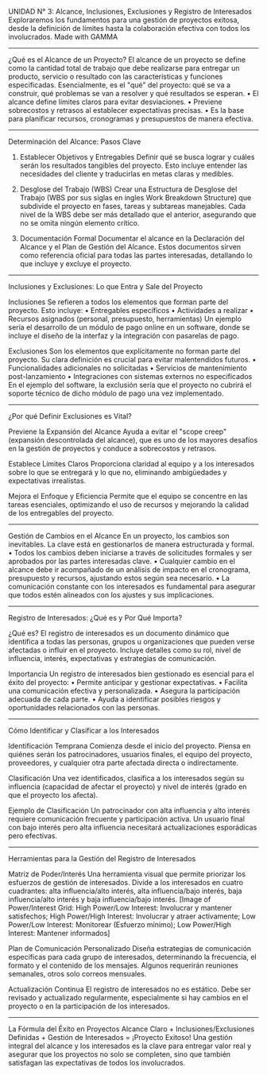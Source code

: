 UNIDAD N° 3: Alcance, Inclusiones, Exclusiones y Registro de Interesados
Exploraremos los fundamentos para una gestión de proyectos exitosa, desde la definición de límites hasta la colaboración efectiva con todos los involucrados.
Made with GAMMA

---

¿Qué es el Alcance de un Proyecto?
El alcance de un proyecto se define como la cantidad total de trabajo que debe realizarse para entregar un producto, servicio o resultado con las características y funciones especificadas. Esencialmente, es el "qué" del proyecto: qué se va a construir, qué problemas se van a resolver y qué resultados se esperan.
• El alcance define límites claros para evitar desviaciones.
• Previene sobrecostos y retrasos al establecer expectativas precisas.
• Es la base para planificar recursos, cronogramas y presupuestos de manera efectiva.

---

Determinación del Alcance: Pasos Clave
1. Establecer Objetivos y Entregables
Definir qué se busca lograr y cuáles serán los resultados tangibles del proyecto. Esto incluye entender las necesidades del cliente y traducirlas en metas claras y medibles.

2. Desglose del Trabajo (WBS)
Crear una Estructura de Desglose del Trabajo (WBS por sus siglas en ingles Work Breakdown Structure) que subdivide el proyecto en fases, tareas y subtareas manejables. Cada nivel de la WBS debe ser más detallado que el anterior, asegurando que no se omita ningún elemento crítico.

3. Documentación Formal
Documentar el alcance en la Declaración del Alcance y el Plan de Gestión del Alcance. Estos documentos sirven como referencia oficial para todas las partes interesadas, detallando lo que incluye y excluye el proyecto.

---

Inclusiones y Exclusiones: Lo que Entra y Sale del Proyecto

Inclusiones
Se refieren a todos los elementos que forman parte del proyecto. Esto incluye:
• Entregables específicos
• Actividades a realizar
• Recursos asignados (personal, presupuesto, herramientas)
Un ejemplo sería el desarrollo de un módulo de pago online en un software, donde se incluye el diseño de la interfaz y la integración con pasarelas de pago.

Exclusiones
Son los elementos que explícitamente no forman parte del proyecto. Su clara definición es crucial para evitar malentendidos futuros.
• Funcionalidades adicionales no solicitadas
• Servicios de mantenimiento post-lanzamiento
• Integraciones con sistemas externos no especificados
En el ejemplo del software, la exclusión sería que el proyecto no cubrirá el soporte técnico de dicho módulo de pago una vez implementado.

---

¿Por qué Definir Exclusiones es Vital?

Previene la Expansión del Alcance
Ayuda a evitar el "scope creep" (expansión descontrolada del alcance), que es uno de los mayores desafíos en la gestión de proyectos y conduce a sobrecostos y retrasos.

Establece Límites Claros
Proporciona claridad al equipo y a los interesados sobre lo que se entregará y lo que no, eliminando ambigüedades y expectativas irrealistas.

Mejora el Enfoque y Eficiencia
Permite que el equipo se concentre en las tareas esenciales, optimizando el uso de recursos y mejorando la calidad de los entregables del proyecto.

---

Gestión de Cambios en el Alcance
En un proyecto, los cambios son inevitables. La clave está en gestionarlos de manera estructurada y formal.
• Todos los cambios deben iniciarse a través de solicitudes formales y ser aprobados por las partes interesadas clave.
• Cualquier cambio en el alcance debe ir acompañado de un análisis de impacto en el cronograma, presupuesto y recursos, ajustando estos según sea necesario.
• La comunicación constante con los interesados es fundamental para asegurar que todos estén alineados con los ajustes y sus implicaciones.

---

Registro de Interesados: ¿Qué es y Por Qué Importa?

¿Qué es?
El registro de interesados es un documento dinámico que identifica a todas las personas, grupos u organizaciones que pueden verse afectadas o influir en el proyecto.
Incluye detalles como su rol, nivel de influencia, interés, expectativas y estrategias de comunicación.

Importancia
Un registro de interesados bien gestionado es esencial para el éxito del proyecto:
• Permite anticipar y gestionar expectativas.
• Facilita una comunicación efectiva y personalizada.
• Asegura la participación adecuada de cada parte.
• Ayuda a identificar posibles riesgos y oportunidades relacionados con las personas.

---

Cómo Identificar y Clasificar a los Interesados

Identificación Temprana
Comienza desde el inicio del proyecto. Piensa en quiénes serán los patrocinadores, usuarios finales, el equipo del proyecto, proveedores, y cualquier otra parte afectada directa o indirectamente.

Clasificación
Una vez identificados, clasifica a los interesados según su influencia (capacidad de afectar el proyecto) y nivel de interés (grado en que el proyecto los afecta).

Ejemplo de Clasificación
Un patrocinador con alta influencia y alto interés requiere comunicación frecuente y participación activa. Un usuario final con bajo interés pero alta influencia necesitará actualizaciones esporádicas pero efectivas.

---

Herramientas para la Gestión del Registro de Interesados

Matriz de Poder/Interés
Una herramienta visual que permite priorizar los esfuerzos de gestión de interesados. Divide a los interesados en cuatro cuadrantes: alta influencia/alto interés, alta influencia/bajo interés, baja influencia/alto interés y baja influencia/bajo interés.
[Image of Power/Interest Grid: High Power/Low Interest: Involucrar y mantener satisfechos; High Power/High Interest: Involucrar y atraer activamente; Low Power/Low Interest: Monitorear (Esfuerzo mínimo); Low Power/High Interest: Mantener informados]

Plan de Comunicación Personalizado
Diseña estrategias de comunicación específicas para cada grupo de interesados, determinando la frecuencia, el formato y el contenido de los mensajes. Algunos requerirán reuniones semanales, otros solo correos mensuales.

Actualización Continua
El registro de interesados no es estático. Debe ser revisado y actualizado regularmente, especialmente si hay cambios en el proyecto o en la participación de los interesados.

---

La Fórmula del Éxito en Proyectos
Alcance Claro + Inclusiones/Exclusiones Definidas + Gestión de Interesados = ¡Proyecto Exitoso!
Una gestión integral del alcance y los interesados es la clave para entregar valor real y asegurar que los proyectos no solo se completen, sino que también satisfagan las expectativas de todos los involucrados.
